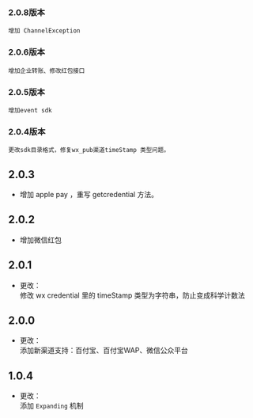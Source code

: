  
### 2.0.8版本
    增加 ChannelException  
### 2.0.6版本
    增加企业转账、修改红包接口

### 2.0.5版本
    增加event sdk     
    
### 2.0.4版本

    更改sdk目录格式，修复wx_pub渠道timeStamp 类型问题。
     
## 2.0.3
* 增加 apple pay ，重写 getcredential 方法。

## 2.0.2
* 增加微信红包

## 2.0.1
* 更改：<br>
修改 wx credential 里的 timeStamp 类型为字符串，防止变成科学计数法

## 2.0.0
* 更改：<br>
添加新渠道支持：百付宝、百付宝WAP、微信公众平台

## 1.0.4
* 更改：<br>
添加 `Expanding` 机制